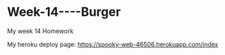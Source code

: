 # Week-14----Burger
My week 14 Homework

My heroku deploy page:
https://spooky-web-46506.herokuapp.com/index

